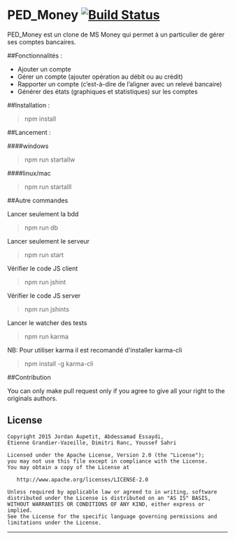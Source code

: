 # PED_Money [![Build Status](https://travis-ci.org/jackuse/PED_Money.svg?branch=master)](https://travis-ci.org/jackuse/PED_Money)

PED_Money est un clone de MS Money qui permet à un particulier de gérer ses comptes bancaires.


##Fonctionnalités :
 - Ajouter un compte
 - Gérer un compte (ajouter opération au débit ou au crédit)
 - Rapporter un compte (c’est-à-dire de l’aligner avec un relevé bancaire)
 - Générer des états (graphiques et statistiques) sur les comptes



##Installation :

> npm install


##Lancement :

####windows
> npm run startallw


####linux/mac
> npm run startalll


##Autre commandes

Lancer seulement la bdd
> npm run db 

Lancer seulement le serveur
> npm run start 

Vérifier le code JS client
> npm run jshint 

Vérifier le code JS server
> npm run jshints 

Lancer le watcher des tests
> npm run karma 

NB: Pour utiliser karma il est recomandé d'installer karma-cli
> npm install -g karma-cli

##Contribution

You can only make pull request only if you agree to give all your right to the originals authors.


License
-------

    Copyright 2015 Jordan Aupetit, Abdessamad Essaydi,
    Etienne Grandier-Vazeille, Dimitri Ranc, Youssef Sahri

    Licensed under the Apache License, Version 2.0 (the "License");
    you may not use this file except in compliance with the License.
    You may obtain a copy of the License at

       http://www.apache.org/licenses/LICENSE-2.0

    Unless required by applicable law or agreed to in writing, software
    distributed under the License is distributed on an "AS IS" BASIS,
    WITHOUT WARRANTIES OR CONDITIONS OF ANY KIND, either express or implied.
    See the License for the specific language governing permissions and
    limitations under the License.


---
